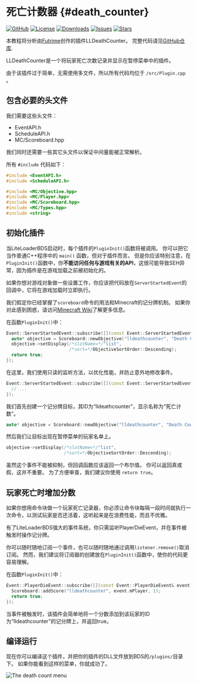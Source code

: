 # 死亡计数器 {#death_counter}

[![GitHub](https://img.shields.io/badge/GitHub-Futrime%2FLLDeathCounter-orange?style=for-the-badge&logo=github)](https://github.com/Futrime/LLDeathCounter)
[![License](https://img.shields.io/github/license/Futrime/LLDeathCounter?style=for-the-badge)](https://github.com/Futrime/LLDeathCounter/blob/main/LICENSE)
[![Downloads](https://img.shields.io/github/downloads/Futrime/LLDeathCounter/total?style=for-the-badge)](https://github.com/Futrime/LLDeathCounter/releases/latest)
[![Issues](https://img.shields.io/github/issues/Futrime/LLDeathCounter?style=for-the-badge)](https://github.com/Futrime/LLDeathCounter/issues)
[![Stars](https://img.shields.io/github/stars/Futrime/LLDeathCounter?style=for-the-badge)](https://github.com/Futrime/LLDeathCounter)

本教程将分析由[Futrime](https://github.com/Futrime)创作的插件LLDeathCounter。
完整代码请见[GitHub仓库](https://github.com/Futrime/LLDeathCounter).

LLDeathCounter是一个将玩家死亡次数记录并显示在暂停菜单中的插件。

由于该插件过于简单，无需使用多文件，所以所有代码均位于 `/src/Plugin.cpp` 。

## 包含必要的头文件

我们需要这些头文件：

* EventAPI.h
* ScheduleAPI.h
* MC/Scoreboard.hpp

我们同时还需要一些其它头文件以保证中间量能被正常解析。

所有 `#include` 代码如下：

```cpp
#include <EventAPI.h>
#include <ScheduleAPI.h>

#include <MC/Objective.hpp>
#include <MC/Player.hpp>
#include <MC/Scoreboard.hpp>
#include <MC/Types.hpp>
#include <string>
```

## 初始化插件

当LiteLoaderBDS启动时，每个插件的`PluginInit()`函数将被调用。
你可以把它当作普通C++程序中的 `main()` 函数，但对于插件而言。
但是你应该特别注意，在`PluginInit()`函数中，你**不能访问任何与游戏有关的API**，这很可能导致SEH异常，因为插件是在游戏加载之前被初始化的。

如果你想对游戏对象做一些设置工作，你应该把代码放在`ServerStartedEvent`的回调中，它将在游戏加载时立即执行。

我们假定你已经掌握了`scoreboard`命令的用法和Minecraft的记分牌机制。
如果你对此感到困惑，请访问[Minecraft Wiki](https://minecraft.fandom.com/wiki/Scoreboard)了解更多信息。

在函数`PluginInit()`中：

```cpp
Event::ServerStartedEvent::subscribe([](const Event::ServerStartedEvent& event) {
  auto* objective = Scoreboard::newObjective("lldeathcounter", "Death Count");
  objective->setDisplay(/*slotName=*/"list",
                        /*sort=*/ObjectiveSortOrder::Descending);
  return true;
});
```

在这里，我们使用只读的监听方法，以优化性能，并防止意外地修改事件。

```cpp
Event::ServerStartedEvent::subscribe([](const Event::ServerStartedEvent& event) {
  // ...
});
```

我们首先创建一个记分牌目标，其ID为“lldeathcounter”，显示名称为“死亡计数”。

```cpp
auto* objective = Scoreboard::newObjective("lldeathcounter", "Death Count");
```

然后我们让目标出现在暂停菜单的玩家名单上。

```cpp
objective->setDisplay(/*slotName=*/"list",
                      /*sort=*/ObjectiveSortOrder::Descending);
```

虽然这个事件不能被抑制，但回调函数应该返回一个布尔值。
你可以返回真或假，这并不重要。
为了方便审查，我们建议你使用 `return true`。

## 玩家死亡时增加分数

如果你想用命令块做一个玩家死亡记录器，你必须让命令块每隔一段时间就执行一次命令，以测试玩家是否还活着，这听起来是在浪费性能，而且不优雅。

有了LiteLoaderBDS强大的事件系统，你只需监听PlayerDieEvent，并在事件被触发时操作记分牌。

你可以随时随地订阅一个事件，也可以随时随地通过调用`listener.remove()`取消订阅。
然而，我们建议将订阅器的创建放在`PluginInit()`函数中，使你的代码更容易理解。

在函数`PluginInit()`中：

```cpp
Event::PlayerDieEvent::subscribe([](const Event::PlayerDieEvent& event) {
  Scoreboard::addScore("lldeathcounter", event.mPlayer, 1);
  return true;
});
```

当事件被触发时，该插件会简单地将一个分数添加到该玩家的ID为“lldeathcounter”的记分牌上，并返回true。

## 编译运行

现在你可以编译这个插件，并把你的插件的DLL文件放到BDS的`/plugins/`目录下。
如果你能看到这样的菜单，你就成功了。

![The death count menu](../images/tutorial_death_counter_01.png)